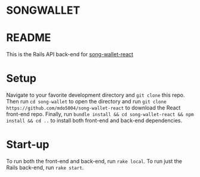 # SONGWALLET
# README

This is the Rails API back-end for [song-wallet-react](https://github.com/mdo5004/song-wallet-react)

# Setup

Navigate to your favorite development directory and `git clone` this repo. Then run `cd song-wallet` to open the directory and run `git clone https://github.com/mdo5004/song-wallet-react` to download the React front-end repo. Finally, run `bundle install && cd song-wallet-react && npm install && cd ..` to install both front-end and back-end dependencies.

# Start-up
To run both the front-end and back-end, run `rake local`. To run just the Rails back-end, run `rake start`.

